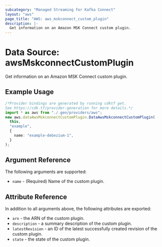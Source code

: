 ```yaml
---
subcategory: "Managed Streaming for Kafka Connect"
layout: "aws"
page_title: "AWS: aws_mskconnect_custom_plugin"
description: |-
  Get information on an Amazon MSK Connect custom plugin.
---
```


# Data Source: awsMskconnectCustomPlugin

Get information on an Amazon MSK Connect custom plugin.

## Example Usage

```typescript
/*Provider bindings are generated by running cdktf get.
See https://cdk.tf/provider-generation for more details.*/
import * as aws from "./.gen/providers/aws";
new aws.dataAwsMskconnectCustomPlugin.DataAwsMskconnectCustomPlugin(
  this,
  "example",
  {
    name: "example-debezium-1",
  }
);

```

## Argument Reference

The following arguments are supported:

* `name` - (Required) Name of the custom plugin.

## Attribute Reference

In addition to all arguments above, the following attributes are exported:

* `arn` - the ARN of the custom plugin.
* `description` - a summary description of the custom plugin.
* `latestRevision` - an ID of the latest successfully created revision of the custom plugin.
* `state` - the state of the custom plugin.

